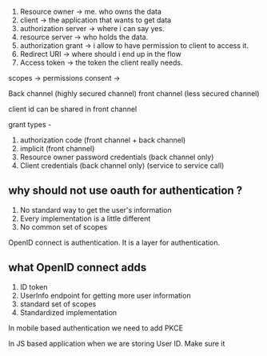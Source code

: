 1. Resource owner -> me. who owns the data
2. client -> the application that wants to get data
3. authorization server -> where i can say yes.
4. resource server -> who holds the data.
5. authorization grant -> i allow to have permission to client to access it.
6. Redirect URI -> where should i end up in the flow
7. Access token -> the token the client really needs.


scopes -> permissions
consent -> 

Back channel (highly secured channel)
front channel (less secured channel)

client id can be shared in front channel

grant types - 
1. authorization code (front channel + back channel)
2. implicit (front channel)
3. Resource owner password credentials (back channel only)
4. Client credentials (back channel only) (service to service call)


## why should not use oauth for authentication ?

1. No standard way to get the user's information
2. Every implementation is a little different
3. No common set of scopes

OpenID connect is authentication. It is a layer for authentication.

## what OpenID connect adds 
1. ID token
2. UserInfo endpoint for getting more user information
3. standard set of scopes
4. Standardized implementation

In mobile based authentication we need to add PKCE

In JS based application when we are storing User ID. Make sure it